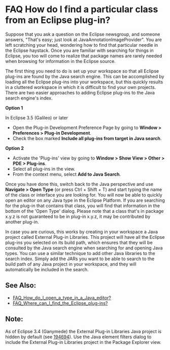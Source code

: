 

FAQ How do I find a particular class from an Eclipse plug-in?
=============================================================

Suppose that you ask a question on the Eclipse newsgroup, and someone answers, "That's easy; just look at JavaAnnotationImageProvider". You are left scratching your head, wondering how to find that particular needle in the Eclipse haystack. Once you are familiar with searching for things in Eclipse, you too will come to realize that package names are rarely needed when browsing for information in the Eclipse source.

The first thing you need to do is set up your workspace so that all Eclipse plug-ins are found by the Java search engine. This can be accomplished by loading all the Eclipse plug-ins into your workspace, but this quickly results in a cluttered workspace in which it is difficult to find your own projects. There are two easier approaches to adding Eclipse plug-ins to the Java search engine's index.

**Option 1**

In Eclipse 3.5 (Galileo) or later

*   Open the Plug-in Development Preference Page by going to **Window > Preferences > Plug-in Development**.
*   Check the box marked **Include all plug-ins from target in Java search**.

**Option 2**

*   Activate the 'Plug-ins' view by going to **Window > Show View > Other > PDE > Plug-ins**.
*   Select all plug-ins in the view.
*   From the context menu, select **Add to Java Search**.

Once you have done this, switch back to the Java perspective and use **Navigate > Open Type** (or press Ctrl + Shift + T) and start typing the name of the class or interface you are looking for. You will now be able to quickly open an editor on any Java type in the Eclipse Platform. If you are searching for the plug-in that contains that class, you will find that information in the bottom of the 'Open Type' dialog. Please note that a class that's in package x.y.z is not guaranteed to be in plug-in x.y.z, it may be contributed by another plug-in.

In case you are curious, this works by creating in your workspace a Java project called External Plug-in Libraries. This project will have all the Eclipse plug-ins you selected on its build path, which ensures that they will be consulted by the Java search engine when searching for and opening Java types. You can use a similar technique to add other Java libraries to the search index. Simply add the JARs you want to be able to search to the build path of any Java project in your workspace, and they will automatically be included in the search.

See Also:
---------

*   [FAQ\_How\_do\_I\_open\_a\_type\_in\_a\_Java\_editor?](./FAQ_How_do_I_open_a_type_in_a_Java_editor.md "FAQ How do I open a type in a Java editor?")
*   [FAQ\_Where\_can\_I\_find\_the\_Eclipse_plug-ins?](./FAQ_Where_can_I_find_the_Eclipse_plug-ins.md "FAQ Where can I find the Eclipse plug-ins?")

Note:
-----

As of Eclipse 3.4 (Ganymede) the External Plug-in Libraries Java project is hidden by default (see [194694](https://bugs.eclipse.org/bugs/show_bug.cgi?id=194694)). Use the Java element filters dialog to include the External Plug-in Libraries project in the Package Explorer view.

